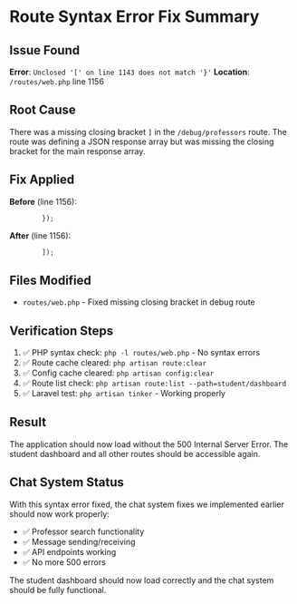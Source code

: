 # Route Syntax Error Fix Summary

## Issue Found
**Error**: `Unclosed '[' on line 1143 does not match '}'`
**Location**: `/routes/web.php` line 1156

## Root Cause
There was a missing closing bracket `]` in the `/debug/professors` route. The route was defining a JSON response array but was missing the closing bracket for the main response array.

## Fix Applied
**Before** (line 1156):
```php
        });
```

**After** (line 1156):
```php
        ]);
```

## Files Modified
- `routes/web.php` - Fixed missing closing bracket in debug route

## Verification Steps
1. ✅ PHP syntax check: `php -l routes/web.php` - No syntax errors
2. ✅ Route cache cleared: `php artisan route:clear`
3. ✅ Config cache cleared: `php artisan config:clear`
4. ✅ Route list check: `php artisan route:list --path=student/dashboard`
5. ✅ Laravel test: `php artisan tinker` - Working properly

## Result
The application should now load without the 500 Internal Server Error. The student dashboard and all other routes should be accessible again.

## Chat System Status
With this syntax error fixed, the chat system fixes we implemented earlier should now work properly:
- ✅ Professor search functionality
- ✅ Message sending/receiving
- ✅ API endpoints working
- ✅ No more 500 errors

The student dashboard should now load correctly and the chat system should be fully functional.
